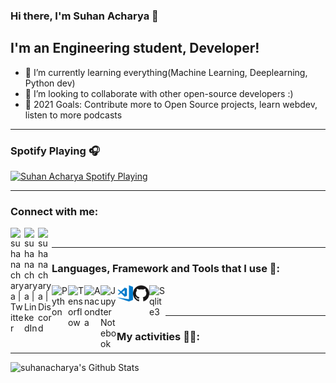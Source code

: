 ### Hi there, I'm Suhan Acharya 👋

## I'm an Engineering student, Developer!

- 🌱 I’m currently learning everything(Machine Learning, Deeplearning, Python dev)
- 👯 I’m looking to collaborate with other open-source developers :)
- 🥅 2021 Goals: Contribute more to Open Source projects, learn webdev, listen to more podcasts
---

### Spotify Playing 🎧
[<img src="https://github-readme-spotify.suhanacharya.vercel.app/api/spotify" alt="Suhan Acharya Spotify Playing" width="350" />](https://open.spotify.com/user/31p2tfeujuy3hgxgvrjjvixgkm7m)

---

### Connect with me:

[<img align="left" alt="suhanacharya | Twitter" width="22px" src="https://cdn.jsdelivr.net/npm/simple-icons@v3/icons/twitter.svg" />][twitter]
[<img align="left" alt="suhanacharya | LinkedIn" width="22px" src="https://cdn.jsdelivr.net/npm/simple-icons@v3/icons/linkedin.svg" />][linkedin]
[<img align="left" alt="suhanacharya | Discord" width="22px" src="https://cdn.jsdelivr.net/npm/simple-icons@v3/icons/discord.svg" />][discord]


<br />

---

### Languages, Framework and Tools that I use 🔧:

[<img align="left" alt="Python" width="26px" src="https://user-images.githubusercontent.com/44167922/103168690-50d08a00-485b-11eb-946b-454139a0de1d.png" />][python]
[<img align="left" alt="Tensorflow" width="26px" src="https://user-images.githubusercontent.com/44167922/103168646-05b67700-485b-11eb-822a-29807c632c87.png" />][tensorflow]
[<img align="left" alt="Anaconda" width="26px" src="https://user-images.githubusercontent.com/44167922/103169835-57fc9580-4865-11eb-8d19-86c6f19b1555.png" />][anaconda]
[<img align="left" alt="Jupyter Notebook" width="26px" src="https://user-images.githubusercontent.com/44167922/103169798-11a73680-4865-11eb-8c8a-dd0696340985.png" />][jupyter]
[<img align="left" alt="Visual Studio Code" width="26px" src="https://raw.githubusercontent.com/github/explore/80688e429a7d4ef2fca1e82350fe8e3517d3494d/topics/visual-studio-code/visual-studio-code.png" />][vscode]
[<img align="left" alt="GitHub" width="26px" src="https://raw.githubusercontent.com/github/explore/78df643247d429f6cc873026c0622819ad797942/topics/github/github.png" />][github]
[<img align="left" alt="Sqlite3" width="26px" src="https://simpleicons.org/icons/sqlite.svg" />][sqlite]
<br />
<br />

---

### My activities 🏃‍♂️:

<!--START_SECTION:activity-->
<!--END_SECTION:activity-->

---

<img align="left" alt="suhanacharya's Github Stats" src="https://github-readme-stats.vercel.app/api?username=suhanacharya&show_icons=true&hide_border=true">


[twitter]: https://twitter.com/suhanacharya
[linkedin]: https://linkedin.com/in/suhanacharya
[discord]: https://discordapp.com/users/suhanacharya#8840/
[python]: https://www.python.org/
[tensorflow]: https://www.tensorflow.org/
[jupyter]: https://jupyter.org/
[anaconda]: https://www.anaconda.com/
[vscode]: https://github.com/Microsoft/vscode
[github]: https://github.com/
[sqlite]: https://sqlite.org/
